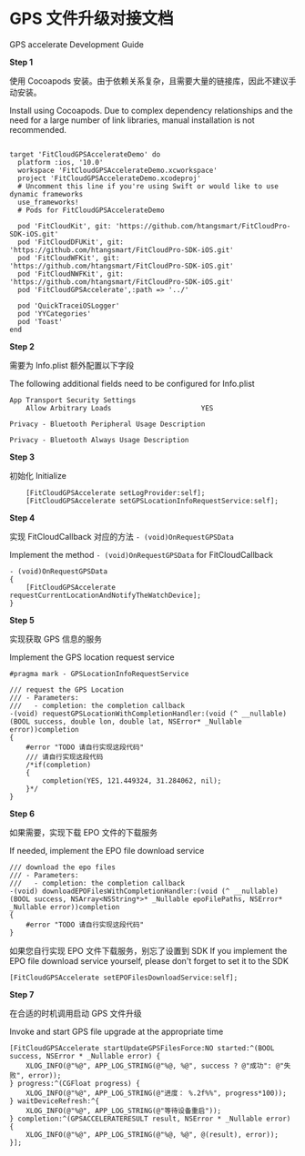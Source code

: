 # GPS 文件升级对接文档

GPS accelerate Development Guide

**Step 1**

使用 Cocoapods 安装。由于依赖关系复杂，且需要大量的链接库，因此不建议手动安装。

Install using Cocoapods. Due to complex dependency relationships and the need for a large number of link libraries, manual installation is not recommended.

```objc

target 'FitCloudGPSAccelerateDemo' do
  platform :ios, '10.0'
  workspace 'FitCloudGPSAccelerateDemo.xcworkspace'
  project 'FitCloudGPSAccelerateDemo.xcodeproj'
  # Uncomment this line if you're using Swift or would like to use dynamic frameworks
  use_frameworks!
  # Pods for FitCloudGPSAccelerateDemo

  pod 'FitCloudKit', git: 'https://github.com/htangsmart/FitCloudPro-SDK-iOS.git'
  pod 'FitCloudDFUKit', git: 'https://github.com/htangsmart/FitCloudPro-SDK-iOS.git'
  pod 'FitCloudWFKit', git: 'https://github.com/htangsmart/FitCloudPro-SDK-iOS.git'
  pod 'FitCloudNWFKit', git: 'https://github.com/htangsmart/FitCloudPro-SDK-iOS.git'
  pod 'FitCloudGPSAccelerate',:path => '../'

  pod 'QuickTraceiOSLogger'
  pod 'YYCategories'
  pod 'Toast'
end

```

**Step 2**

需要为 Info.plist 额外配置以下字段

The following additional fields need to be configured for Info.plist

```
App Transport Security Settings
    Allow Arbitrary Loads                      YES
```

```
Privacy - Bluetooth Peripheral Usage Description
```

```
Privacy - Bluetooth Always Usage Description
```

**Step 3**

初始化
Initialize

```
    [FitCloudGPSAccelerate setLogProvider:self];
    [FitCloudGPSAccelerate setGPSLocationInfoRequestService:self];
```

**Step 4**

实现 FitCloudCallback 对应的方法 `- (void)OnRequestGPSData`

Implement the method `- (void)OnRequestGPSData` for FitCloudCallback

```
- (void)OnRequestGPSData
{
    [FitCloudGPSAccelerate requestCurrentLocationAndNotifyTheWatchDevice];
}
```

**Step 5**

实现获取 GPS 信息的服务

Implement the GPS location request service

```
#pragma mark - GPSLocationInfoRequestService

/// request the GPS Location
/// - Parameters:
///   - completion: the completion callback
-(void) requestGPSLocationWithCompletionHandler:(void (^ __nullable)(BOOL success, double lon, double lat, NSError* _Nullable error))completion
{
    #error "TODO 请自行实现这段代码"
    /// 请自行实现这段代码
    /*if(completion)
    {
        completion(YES, 121.449324, 31.284062, nil);
    }*/
}

```

**Step 6**

如果需要，实现下载 EPO 文件的下载服务

If needed, implement the EPO file download service

```
/// download the epo files
/// - Parameters:
///   - completion: the completion callback
-(void) downloadEPOFilesWithCompletionHandler:(void (^ __nullable)(BOOL success, NSArray<NSString*>* _Nullable epoFilePaths, NSError* _Nullable error))completion
{
    #error "TODO 请自行实现这段代码"
}
```

如果您自行实现 EPO 文件下载服务，别忘了设置到 SDK
If you implement the EPO file download service yourself, please don't forget to set it to the SDK

```
[FitCloudGPSAccelerate setEPOFilesDownloadService:self];
```

**Step 7**

在合适的时机调用启动 GPS 文件升级

Invoke and start GPS file upgrade at the appropriate time

```
[FitCloudGPSAccelerate startUpdateGPSFilesForce:NO started:^(BOOL success, NSError * _Nullable error) {
    XLOG_INFO(@"%@", APP_LOG_STRING(@"%@, %@", success ? @"成功": @"失败", error));
} progress:^(CGFloat progress) {
    XLOG_INFO(@"%@", APP_LOG_STRING(@"进度： %.2f%%", progress*100));
} waitDeviceRefresh:^{
    XLOG_INFO(@"%@", APP_LOG_STRING(@"等待设备重启"));
} completion:^(GPSACCELERATERESULT result, NSError * _Nullable error) {
    XLOG_INFO(@"%@", APP_LOG_STRING(@"%@, %@", @(result), error));
}];
```
